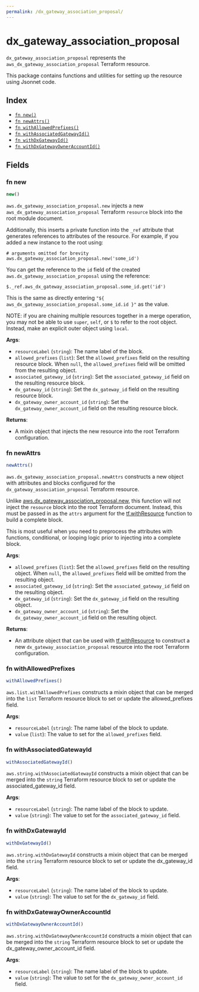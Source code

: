 ```yaml
---
permalink: /dx_gateway_association_proposal/
---
```


# dx_gateway_association_proposal

`dx_gateway_association_proposal` represents the `aws_dx_gateway_association_proposal` Terraform resource.



This package contains functions and utilities for setting up the resource using Jsonnet code.


## Index

* [`fn new()`](#fn-new)
* [`fn newAttrs()`](#fn-newattrs)
* [`fn withAllowedPrefixes()`](#fn-withallowedprefixes)
* [`fn withAssociatedGatewayId()`](#fn-withassociatedgatewayid)
* [`fn withDxGatewayId()`](#fn-withdxgatewayid)
* [`fn withDxGatewayOwnerAccountId()`](#fn-withdxgatewayowneraccountid)

## Fields

### fn new

```ts
new()
```


`aws.dx_gateway_association_proposal.new` injects a new `aws_dx_gateway_association_proposal` Terraform `resource`
block into the root module document.

Additionally, this inserts a private function into the `_ref` attribute that generates references to attributes of the
resource. For example, if you added a new instance to the root using:

    # arguments omitted for brevity
    aws.dx_gateway_association_proposal.new('some_id')

You can get the reference to the `id` field of the created `aws.dx_gateway_association_proposal` using the reference:

    $._ref.aws_dx_gateway_association_proposal.some_id.get('id')

This is the same as directly entering `"${ aws_dx_gateway_association_proposal.some_id.id }"` as the value.

NOTE: if you are chaining multiple resources together in a merge operation, you may not be able to use `super`, `self`,
or `$` to refer to the root object. Instead, make an explicit outer object using `local`.

**Args**:
  - `resourceLabel` (`string`): The name label of the block.
  - `allowed_prefixes` (`list`): Set the `allowed_prefixes` field on the resulting resource block. When `null`, the `allowed_prefixes` field will be omitted from the resulting object.
  - `associated_gateway_id` (`string`): Set the `associated_gateway_id` field on the resulting resource block.
  - `dx_gateway_id` (`string`): Set the `dx_gateway_id` field on the resulting resource block.
  - `dx_gateway_owner_account_id` (`string`): Set the `dx_gateway_owner_account_id` field on the resulting resource block.

**Returns**:
- A mixin object that injects the new resource into the root Terraform configuration.


### fn newAttrs

```ts
newAttrs()
```


`aws.dx_gateway_association_proposal.newAttrs` constructs a new object with attributes and blocks configured for the `dx_gateway_association_proposal`
Terraform resource.

Unlike [aws.dx_gateway_association_proposal.new](#fn-new), this function will not inject the `resource`
block into the root Terraform document. Instead, this must be passed in as the `attrs` argument for the
[tf.withResource](https://github.com/tf-libsonnet/core/tree/main/docs#fn-withresource) function to build a complete block.

This is most useful when you need to preprocess the attributes with functions, conditional, or looping logic prior to
injecting into a complete block.

**Args**:
  - `allowed_prefixes` (`list`): Set the `allowed_prefixes` field on the resulting object. When `null`, the `allowed_prefixes` field will be omitted from the resulting object.
  - `associated_gateway_id` (`string`): Set the `associated_gateway_id` field on the resulting object.
  - `dx_gateway_id` (`string`): Set the `dx_gateway_id` field on the resulting object.
  - `dx_gateway_owner_account_id` (`string`): Set the `dx_gateway_owner_account_id` field on the resulting object.

**Returns**:
  - An attribute object that can be used with [tf.withResource](https://github.com/tf-libsonnet/core/tree/main/docs#fn-withresource) to construct a new `dx_gateway_association_proposal` resource into the root Terraform configuration.


### fn withAllowedPrefixes

```ts
withAllowedPrefixes()
```

`aws.list.withAllowedPrefixes` constructs a mixin object that can be merged into the `list`
Terraform resource block to set or update the allowed_prefixes field.



**Args**:
  - `resourceLabel` (`string`): The name label of the block to update.
  - `value` (`list`): The value to set for the `allowed_prefixes` field.


### fn withAssociatedGatewayId

```ts
withAssociatedGatewayId()
```

`aws.string.withAssociatedGatewayId` constructs a mixin object that can be merged into the `string`
Terraform resource block to set or update the associated_gateway_id field.



**Args**:
  - `resourceLabel` (`string`): The name label of the block to update.
  - `value` (`string`): The value to set for the `associated_gateway_id` field.


### fn withDxGatewayId

```ts
withDxGatewayId()
```

`aws.string.withDxGatewayId` constructs a mixin object that can be merged into the `string`
Terraform resource block to set or update the dx_gateway_id field.



**Args**:
  - `resourceLabel` (`string`): The name label of the block to update.
  - `value` (`string`): The value to set for the `dx_gateway_id` field.


### fn withDxGatewayOwnerAccountId

```ts
withDxGatewayOwnerAccountId()
```

`aws.string.withDxGatewayOwnerAccountId` constructs a mixin object that can be merged into the `string`
Terraform resource block to set or update the dx_gateway_owner_account_id field.



**Args**:
  - `resourceLabel` (`string`): The name label of the block to update.
  - `value` (`string`): The value to set for the `dx_gateway_owner_account_id` field.
